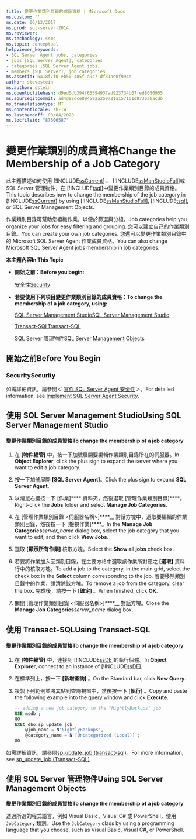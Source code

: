 ```yaml
---
title: 變更作業類別目錄的成員資格 | Microsoft Docs
ms.custom: ''
ms.date: 06/13/2017
ms.prod: sql-server-2014
ms.reviewer: ''
ms.technology: ssms
ms.topic: conceptual
helpviewer_keywords:
- SQL Server Agent jobs, categories
- jobs [SQL Server Agent], categories
- categories [SQL Server Agent jobs]
- members [SQL Server], job categories
ms.assetid: 6a18f7f0-eb50-485f-a9c7-df31ae0f994e
author: stevestein
ms.author: sstein
ms.openlocfilehash: d9ed0db394f63594937ad923734b07fed8050955
ms.sourcegitcommit: ad4d92dce894592a259721a1571b1d8736abacdb
ms.translationtype: MT
ms.contentlocale: zh-TW
ms.lasthandoff: 08/04/2020
ms.locfileid: "87606587"
---
```

# <a name="change-the-membership-of-a-job-category"></a><span data-ttu-id="04dfa-102">變更作業類別的成員資格</span><span class="sxs-lookup"><span data-stu-id="04dfa-102">Change the Membership of a Job Category</span></span>
  <span data-ttu-id="04dfa-103">此主題描述如何使用 [!INCLUDE[ssCurrent](../../includes/sscurrent-md.md)] 、 [!INCLUDE[ssManStudioFull](../../includes/ssmanstudiofull-md.md)]或 SQL Server 管理物件，在 [!INCLUDE[tsql](../../includes/tsql-md.md)]中變更作業類別目錄的成員資格。</span><span class="sxs-lookup"><span data-stu-id="04dfa-103">This topic describes how to change the membership of the job category in [!INCLUDE[ssCurrent](../../includes/sscurrent-md.md)] by using [!INCLUDE[ssManStudioFull](../../includes/ssmanstudiofull-md.md)], [!INCLUDE[tsql](../../includes/tsql-md.md)], or SQL Server Management Objects.</span></span>  
  
 <span data-ttu-id="04dfa-104">作業類別目錄可幫助您組織作業，以便於篩選與分組。</span><span class="sxs-lookup"><span data-stu-id="04dfa-104">Job categories help you organize your jobs for easy filtering and grouping.</span></span> <span data-ttu-id="04dfa-105">您可以建立自己的作業類別目錄。</span><span class="sxs-lookup"><span data-stu-id="04dfa-105">You can create your own job categories.</span></span> <span data-ttu-id="04dfa-106">您還可以變更作業類別目錄中的 Microsoft SQL Server Agent 作業成員資格。</span><span class="sxs-lookup"><span data-stu-id="04dfa-106">You can also change Microsoft SQL Server Agent jobs membership in job categories.</span></span>  
  
 <span data-ttu-id="04dfa-107">**本主題內容**</span><span class="sxs-lookup"><span data-stu-id="04dfa-107">**In This Topic**</span></span>  
  
-   <span data-ttu-id="04dfa-108">**開始之前：**</span><span class="sxs-lookup"><span data-stu-id="04dfa-108">**Before you begin:**</span></span>  
  
     [<span data-ttu-id="04dfa-109">安全性</span><span class="sxs-lookup"><span data-stu-id="04dfa-109">Security</span></span>](#Security)  
  
-   <span data-ttu-id="04dfa-110">**若要使用下列項目變更作業類別目錄的成員資格：**</span><span class="sxs-lookup"><span data-stu-id="04dfa-110">**To change the membership of a job category, using:**</span></span>  
  
     [<span data-ttu-id="04dfa-111">SQL Server Management Studio</span><span class="sxs-lookup"><span data-stu-id="04dfa-111">SQL Server Management Studio</span></span>](#SSMS)  
  
     [<span data-ttu-id="04dfa-112">Transact-SQL</span><span class="sxs-lookup"><span data-stu-id="04dfa-112">Transact-SQL</span></span>](#TSQL)  
  
     [<span data-ttu-id="04dfa-113">SQL Server 管理物件</span><span class="sxs-lookup"><span data-stu-id="04dfa-113">SQL Server Management Objects</span></span>](#SMO)  
  
##  <a name="before-you-begin"></a><a name="BeforeYouBegin"></a> <span data-ttu-id="04dfa-114">開始之前</span><span class="sxs-lookup"><span data-stu-id="04dfa-114">Before You Begin</span></span>  
  
###  <a name="security"></a><a name="Security"></a> <span data-ttu-id="04dfa-115">Security</span><span class="sxs-lookup"><span data-stu-id="04dfa-115">Security</span></span>  
 <span data-ttu-id="04dfa-116">如需詳細資訊，請參閱＜ [實作 SQL Server Agent 安全性](implement-sql-server-agent-security.md)＞。</span><span class="sxs-lookup"><span data-stu-id="04dfa-116">For detailed information, see [Implement SQL Server Agent Security](implement-sql-server-agent-security.md).</span></span>  
  
##  <a name="using-sql-server-management-studio"></a><a name="SSMS"></a> <span data-ttu-id="04dfa-117">使用 SQL Server Management Studio</span><span class="sxs-lookup"><span data-stu-id="04dfa-117">Using SQL Server Management Studio</span></span>  
  
#### <a name="to-change-the-membership-of-a-job-category"></a><span data-ttu-id="04dfa-118">變更作業類別目錄的成員資格</span><span class="sxs-lookup"><span data-stu-id="04dfa-118">To change the membership of a job category</span></span>  
  
1.  <span data-ttu-id="04dfa-119">在 **[物件總管]** 中，按一下加號展開要編輯作業類別目錄所在的伺服器。</span><span class="sxs-lookup"><span data-stu-id="04dfa-119">In **Object Explorer**, click the plus sign to expand the server where you want to edit a job category.</span></span>  
  
2.  <span data-ttu-id="04dfa-120">按一下加號展開 **[SQL Server Agent]**。</span><span class="sxs-lookup"><span data-stu-id="04dfa-120">Click the plus sign to expand **SQL Server Agent**.</span></span>  
  
3.  <span data-ttu-id="04dfa-121">以滑鼠右鍵按一下 [作業]\*\*\*\* 資料夾，然後選取 [管理作業類別目錄]\*\*\*\*。</span><span class="sxs-lookup"><span data-stu-id="04dfa-121">Right-click the **Jobs** folder and select **Manage Job Categories**.</span></span>  
  
4.  <span data-ttu-id="04dfa-122">在 [管理作業類別目錄 <伺服器名稱>]\*\*\*\*__ 對話方塊中，選取要編輯的作業類別目錄，然後按一下 [檢視作業]\*\*\*\*。</span><span class="sxs-lookup"><span data-stu-id="04dfa-122">In the **Manage Job Categories**_server_name_ dialog box, select the job category that you want to edit, and then click **View Jobs**.</span></span>  
  
5.  <span data-ttu-id="04dfa-123">選取 **[顯示所有作業]** 核取方塊。</span><span class="sxs-lookup"><span data-stu-id="04dfa-123">Select the **Show all jobs** check box.</span></span>  
  
6.  <span data-ttu-id="04dfa-124">若要將作業加入至類別目錄，在主要方格中選取該作業所對應之 **[選取]** 資料行中的核取方塊。</span><span class="sxs-lookup"><span data-stu-id="04dfa-124">To add a job to the category, in the main grid, select the check box in the **Select** column corresponding to the job.</span></span> <span data-ttu-id="04dfa-125">若要移除類別目錄中的作業，請清除該方塊。</span><span class="sxs-lookup"><span data-stu-id="04dfa-125">To remove a job from the category, clear the box.</span></span> <span data-ttu-id="04dfa-126">完成後，請按一下 **[確定]** 。</span><span class="sxs-lookup"><span data-stu-id="04dfa-126">When finished, click **OK**.</span></span>  
  
7.  <span data-ttu-id="04dfa-127">關閉 [管理作業類別目錄 <伺服器名稱>]\*\*\*\*__ 對話方塊。</span><span class="sxs-lookup"><span data-stu-id="04dfa-127">Close the **Manage Job Categories**_server_name_ dialog box.</span></span>  
  
##  <a name="using-transact-sql"></a><a name="TSQL"></a> <span data-ttu-id="04dfa-128">使用 Transact-SQL</span><span class="sxs-lookup"><span data-stu-id="04dfa-128">Using Transact-SQL</span></span>  
  
#### <a name="to-change-the-membership-of-a-job-category"></a><span data-ttu-id="04dfa-129">變更作業類別目錄的成員資格</span><span class="sxs-lookup"><span data-stu-id="04dfa-129">To change the membership of a job category</span></span>  
  
1.  <span data-ttu-id="04dfa-130">在 **[物件總管]** 中，連接到 [!INCLUDE[ssDE](../../includes/ssde-md.md)]的執行個體。</span><span class="sxs-lookup"><span data-stu-id="04dfa-130">In **Object Explorer**, connect to an instance of [!INCLUDE[ssDE](../../includes/ssde-md.md)].</span></span>  
  
2.  <span data-ttu-id="04dfa-131">在標準列上，按一下 **[新增查詢]** 。</span><span class="sxs-lookup"><span data-stu-id="04dfa-131">On the Standard bar, click **New Query**.</span></span>  
  
3.  <span data-ttu-id="04dfa-132">複製下列範例並將其貼到查詢視窗中，然後按一下 **[執行]** 。</span><span class="sxs-lookup"><span data-stu-id="04dfa-132">Copy and paste the following example into the query window and click **Execute**.</span></span>  
  
    ```sql
    -- adding a new job category to the "NightlyBackups" job  
    USE msdb ;  
    GO  
    EXEC dbo.sp_update_job  
        @job_name = N'NightlyBackups',  
        @category_name = N'[Uncategorized (Local)]';  
    GO  
    ```  
  
 <span data-ttu-id="04dfa-133">如需詳細資訊，請參閱[sp_update_job &#40;transact-sql&#41;](/sql/relational-databases/system-stored-procedures/sp-update-job-transact-sql)。</span><span class="sxs-lookup"><span data-stu-id="04dfa-133">For more information, see [sp_update_job &#40;Transact-SQL&#41;](/sql/relational-databases/system-stored-procedures/sp-update-job-transact-sql).</span></span>  
  
##  <a name="using-sql-server-management-objects"></a><a name="SMO"></a><span data-ttu-id="04dfa-134">使用 SQL Server 管理物件</span><span class="sxs-lookup"><span data-stu-id="04dfa-134">Using SQL Server Management Objects</span></span>  
 <span data-ttu-id="04dfa-135">**變更作業類別目錄的成員資格**</span><span class="sxs-lookup"><span data-stu-id="04dfa-135">**To change the membership of a job category**</span></span>  
  
 <span data-ttu-id="04dfa-136">透過所選的程式語言，例如 Visual Basic、Visual C# 或 PowerShell，使用 `JobCategory` 類別。</span><span class="sxs-lookup"><span data-stu-id="04dfa-136">Use the `JobCategory` class by using a programming language that you choose, such as Visual Basic, Visual C#, or PowerShell.</span></span>  
